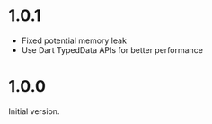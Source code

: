 # 1.0.1
* Fixed potential memory leak
* Use Dart TypedData APIs for better performance

# 1.0.0
Initial version.
